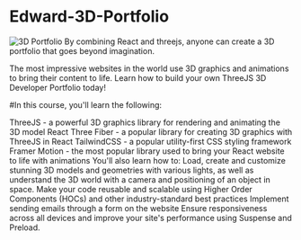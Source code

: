 # Edward-3D-Portfolio
![3D Portfolio](https://github.com/edward7770/Edward-portfolio-V1/blob/main/public/demo.png)
By combining React and threejs, anyone can create a 3D portfolio that goes beyond imagination.

The most impressive websites in the world use 3D graphics and animations to bring their content to life. Learn how to build your own ThreeJS 3D Developer Portfolio today!

#In this course, you'll learn the following:

ThreeJS - a powerful 3D graphics library for rendering and animating the 3D model
React Three Fiber - a popular library for creating 3D graphics with ThreeJS in React
TailwindCSS - a popular utility-first CSS styling framework
Framer Motion - the most popular library used to bring your React website to life with animations You'll also learn how to:
Load, create and customize stunning 3D models and geometries with various lights, as well as understand the 3D world with a camera and positioning of an object in space.
Make your code reusable and scalable using Higher Order Components (HOCs) and other industry-standard best practices
Implement sending emails through a form on the website
Ensure responsiveness across all devices and improve your site's performance using Suspense and Preload.
